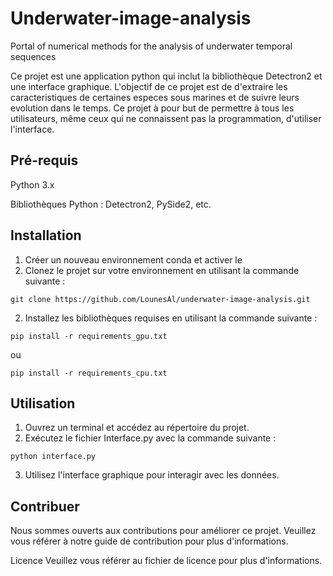 # Underwater-image-analysis
Portal of numerical methods for the analysis of underwater temporal sequences

Ce projet est une application python qui inclut la bibliothèque Detectron2 et une interface graphique. L'objectif de ce projet est de d'extraire les caracteristiques de certaines especes sous marines et de suivre leurs evolution dans le temps. Ce projet à pour but de permettre à tous les utilisateurs, même ceux qui ne connaissent pas la programmation, d'utiliser l'interface.

## Pré-requis
Python 3.x

Bibliothèques Python : Detectron2, PySide2, etc.

## Installation
1. Créer un nouveau environnement conda et activer le
2. Clonez le projet sur votre environnement en utilisant la commande suivante :

```
git clone https://github.com/LounesAl/underwater-image-analysis.git
```

2. Installez les bibliothèques requises en utilisant la commande suivante :
```
pip install -r requirements_gpu.txt
```

ou

```
pip install -r requirements_cpu.txt
```

## Utilisation
1. Ouvrez un terminal et accédez au répertoire du projet.
2. Exécutez le fichier Interface.py avec la commande suivante :
```
python interface.py
```
3. Utilisez l'interface graphique pour interagir avec les données.

## Contribuer
Nous sommes ouverts aux contributions pour améliorer ce projet. Veuillez vous référer à notre guide de contribution pour plus d'informations.

Licence
Veuillez vous référer au fichier de licence pour plus d'informations.
